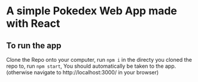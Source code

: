 # A simple Pokedex Web App made with React

## To run the app
Clone the Repo onto your computer,
run `npm i` in the directy you cloned the repo to,
run `npm start`,
You should automatically be taken to the app. (otherwise navigate to http://localhost:3000/ in your browser)
